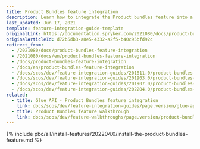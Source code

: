```yaml
---
title: Product Bundles feature integration
description: Learn how to integrate the Product bundles feature into a Spryker project.
last_updated: Jun 17, 2021
template: feature-integration-guide-template
originalLink: https://documentation.spryker.com/2021080/docs/product-bundles-feature-integration
originalArticleId: d72b5db3-a8e5-4332-a2f5-b40c95bfd92c
redirect_from:
  - /2021080/docs/product-bundles-feature-integration
  - /2021080/docs/en/product-bundles-feature-integration
  - /docs/product-bundles-feature-integration
  - /docs/en/product-bundles-feature-integration
  - /docs/scos/dev/feature-integration-guides/201811.0/product-bundles-feature-integration.html
  - /docs/scos/dev/feature-integration-guides/201903.0/product-bundles-feature-integration.html
  - /docs/scos/dev/feature-integration-guides/201907.0/product-bundles-feature-integration.html
  - /docs/scos/dev/feature-integration-guides/202204.0/product-bundles-feature-integration.html
related:
  - title: Glue API - Product Bundles feature integration
    link: docs/scos/dev/feature-integration-guides/page.version/glue-api/glue-api-product-bundles-feature-integration.html
  - title: Product Bundles feature walkthrough
    link: docs/scos/dev/feature-walkthroughs/page.version/product-bundles-feature-walkthrough.html
---
```


{% include pbc/all/install-features/202204.0/install-the-product-bundles-feature.md %} <!-- To edit, see /_includes/pbc/all/install-features/202204.0/install-the-product-bundles-feature.md -->
